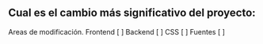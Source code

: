 ## Cual es el cambio más significativo del proyecto:

Areas de modificación.
Frontend [ ]
Backend [ ]
CSS [ ]
Fuentes [ ]
